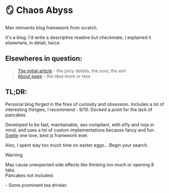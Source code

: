 # 🪞 Chaos Abyss

Man reinvents blog framework from scratch.

It's a blog. I'd write a descriptive readme but checkmate, I explained it elsewhere, in detail, twice.

## Elsewheres in question: <br>
> [The initial article](https://www.chaos-abyss.com/articles/projects/chaos-abyss) - the juicy details, the soul, the evil <br>
> [About page](https://www.chaos-abyss.com/about) - the idea more or less

## TL;DR:
Personal blog forged in the fires of curiosity and obsession. Includes a lot of interesting thingies, I recommend - 9/10. Docked a point for the lack of pancakes.

Developed to be fast, maintainable, seo compliant, with a11y and nojs in mind, and uses a lot of custom implementations because fancy and fun. [Svelte](https://github.com/sveltejs/svelte) one love, best js framework ever.

Also, I spent way too much time on easter eggs... Begin your search.

> [!Warning]
> May cause unexpected side effects like thinking too much or opening 8 tabs.<br>
> Pancakes not included.

\- Some prominent tea drinker.